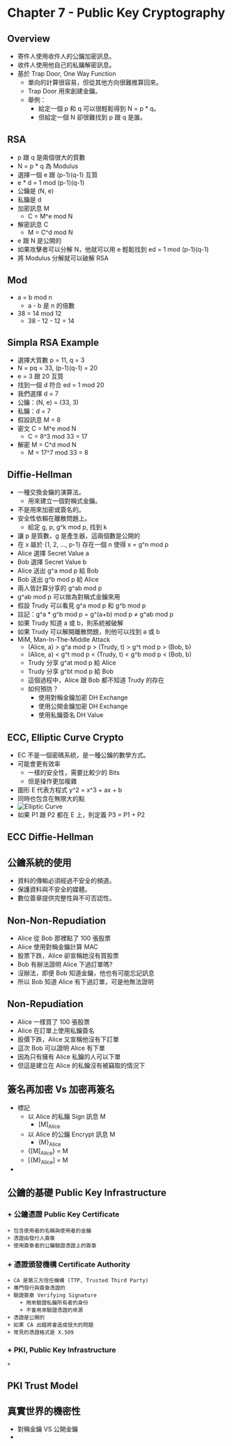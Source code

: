 # Chapter 7 - Public Key Cryptography

## Overview
+ 寄件人使用收件人的公鑰加密訊息。
+ 收件人使用他自己的私鑰解密訊息。
+ 基於 Trap Door, One Way Function
	+ 單向的計算很容易，但從其他方向很難推算回來。
	+ Trap Door 用來創建金鑰。
	+ 舉例：
		+ 給定一個 p 和 q 可以很輕鬆得到 N = p * q。
		+ 但給定一個 N 卻很難找到 p 跟 q 是誰。

## RSA
+ p 跟 q 是兩個很大的質數
+ N = p * q 為 Modulus
+ 選擇一個 e 跟 (p-1)(q-1) 互質
+ e * d = 1 mod (p-1)(q-1)
+ 公鑰是 (N, e)
+ 私鑰是 d
+ 加密訊息 M
	+ C = M^e mod N
+ 解密訊息 C
	+ M = C^d mod N
+ e 跟 N 是公開的
+ 如果攻擊者可以分解 N，他就可以用 e 輕鬆找到 ed = 1 mod (p-1)(q-1)
+ 將 Modulus 分解就可以破解 RSA

## Mod
+ a = b mod n
	+ a - b 是 n 的倍數
+ 38 = 14 mod 12
	+ 38 - 12 - 12 = 14

## Simpla RSA Example
+ 選擇大質數 p = 11, q = 3
+ N = pq = 33, (p-1)(q-1) = 20
+ e = 3 跟 20 互質
+ 找到一個 d 符合 ed = 1 mod 20
+ 我們選擇 d = 7
+ 公鑰：(N, e) = (33, 3)
+ 私鑰：d = 7
+ 假設訊息 M = 8
+ 密文 C = M^e mod N
	+ C = 8^3 mod 33 = 17
+ 解密 M = C^d mod N
	+ M = 17^7 mod 33 = 8

## Diffie-Hellman
+ 一種交換金鑰的演算法。
	+ 用來建立一個對稱式金鑰。
+ 不是用來加密或簽名的。
+ 安全性依賴在離散問題上。
	+ 給定 g, p, g^k mod p, 找到 k
+ 讓 p 是質數，g 是產生器，這兩個數是公開的
+ 在 x 屬於 {1, 2, ..., p-1} 存在一個 n 使得 x = g^n mod p
+ Alice 選擇 Secret Value a
+ Bob 選擇 Secret Value b
+ Alice 送出 g^a mod p 給 Bob
+ Bob 送出 g^b mod p 給 Alice
+ 兩人皆計算分享的 g^ab mod p
+ g^ab mod p 可以做為對稱式金鑰來用
+ 假設 Trudy 可以看見 g^a mod p 和 g^b mod p
+ 註記：g^a * g^b mod p = g^(a+b) mod p ≠ g^ab mod p
+ 如果 Trudy 知道 a 或 b，則系統被破解
+ 如果 Trudy 可以解開離散問題，則他可以找到 a 或 b
+ MiM, Man-In-The-Middle Attack
	+ (Alice, a) > g^a mod p > (Trudy, t) > g^t mod p > (Bob, b)
	+ (Alice, a) < g^t mod p < (Trudy, t) < g^b mod p < (Bob, b)
	+ Trudy 分享 g^at mod p 給 Alice
	+ Trudy 分享 g^bt mod p 給 Bob
	+ 這個過程中，Alice 跟 Bob 都不知道 Trudy 的存在
	+ 如何預防？
		+ 使用對稱金鑰加密 DH Exchange
		+ 使用公開金鑰加密 DH Exchange
		+ 使用私鑰簽名 DH Value

## ECC, Elliptic Curve Crypto
+ EC 不是一個密碼系統，是一種公鑰的數學方式。
+ 可能會更有效率
	+ 一樣的安全性，需要比較少的 Bits
	+ 但是操作更加複雜
+ 圖形 E 代表方程式 y^2 = x^3 + ax + b
+ 同時也包含在無限大的點
+ ![Elliptic Curve](https://i.imgur.com/YiAg5ms.png)
+ 如果 P1 跟 P2 都在 E 上，則定義 P3 = P1 + P2

## ECC Diffie-Hellman

## 公鑰系統的使用
+ 資料的傳輸必須經過不安全的頻道。
+ 保護資料與不安全的媒體。
+ 數位簽章提供完整性與不可否認性。

## Non-Non-Repudiation
+ Alice 從 Bob 那裡點了 100 張股票
+ Alice 使用對稱金鑰計算 MAC
+ 股票下跌，Alice 卻宣稱她沒有買股票
+ Bob 有辦法證明 Alice 下過訂單嗎?
+ 沒辦法，即便 Bob 知道金鑰，他也有可能忘記訊息
+ 所以 Bob 知道 Alice 有下過訂單，可是他無法證明

## Non-Repudiation
+ Alice 一樣買了 100 張股票
+ Alice 在訂單上使用私鑰簽名
+ 股價下跌，Alice 又宣稱他沒有下訂單
+ 這次 Bob 可以證明 Alice 有下單
+ 因為只有擁有 Alice 私鑰的人可以下單
+ 但這是建立在 Alice 的私鑰沒有被竊取的情況下

## 簽名再加密 Vs 加密再簽名
+ 標記
	+ 以 Alice 的私鑰 Sign 訊息 M 
		+ [M]<sub>Alice</sub>
	+ 以 Alice 的公鑰 Encrypt 訊息 M
		+ {M}<sub>Alice</sub>
	+ {[M]<sub>Alice</sub>} = M
	+ [{M}<sub>Alice</sub>] = M
+ 

## 公鑰的基礎 Public Key Infrastructure
### + 公鑰憑證 Public Key Certificate
	+ 包含使用者的名稱與使用者的金鑰
	+ 憑證由發行人簽章
	+ 使用簽章者的公鑰驗證憑證上的簽章
### + 憑證頒發機構 Certificate Authority
	+ CA 是第三方信任機構 (TTP, Trusted Third Party)
	+ 專門發行與簽章憑證的
	+ 驗證簽章 Verifying Signature 
		+ 用來驗證私鑰所有者的身份
		+ 不會用來驗證憑證的來源
	+ 憑證是公開的
	+ 如果 CA 出錯將會造成很大的問題
	+ 常見的憑證格式是 X.509
### + PKI, Public Key Infrastructure
	+

## PKI Trust Model

## 真實世界的機密性
+ 對稱金鑰 VS 公開金鑰
+ 
